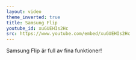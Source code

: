 ```yaml
---
layout: video
theme_inverted: true
title: Samsung Flip
youtube_id: xuGUEHIs2Hc
src: https://www.youtube.com/embed/xuGUEHIs2Hc
---
```

Samsung Flip är full av fina funktioner!